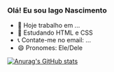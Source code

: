### Olá! Eu sou Iago Nascimento

- 🔭 Hoje trabalho em ...
- 🌱 Estudando HTML e CSS
- 📞 Contate-me no email: ...
- 😄 Pronomes: Ele/Dele

[![Anurag's GitHub stats](https://github-readme-stats.vercel.app/api?username=iagonascimento2005&show_icons=true&theme=THEME_NAME)](https://github.com/anuraghazra/github-readme-stats)
